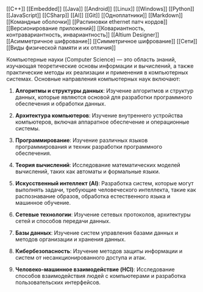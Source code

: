 [[C++]]
[[Embedded]]
[[Java]]
[[Android]]
[[Linux]]
[[Windows]]
[[Python]]
[[JavaScript]]
[[CSharp]]
[[AI]]
[[Git]]
[[Одноплатники]]
[[Markdown]]
[[Командные оболочки]]
[[Распиновки ethernet патч кордов]]
[[Версионирование приложений]]
[[Ковариантность, контравариантность, инвариантность]]
[[Altium Designer]]
[[Асимметричное шифрование]]
[[Симметричное шифрование]]
[[Сети]]
[[Виды физической памяти и их отличия]]

Компьютерные науки (Computer Science) — это область знаний, изучающая теоретические основы информации и вычислений, а также практические методы их реализации и применения в компьютерных системах. Основные направления компьютерных наук включают:

1. **Алгоритмы и структуры данных**: Изучение алгоритмов и структур данных, которые являются основой для разработки программного обеспечения и обработки данных.

2. **Архитектура компьютеров**: Изучение внутреннего устройства компьютеров, включая аппаратное обеспечение и операционные системы.

3. **Программирование**: Изучение различных языков программирования и техник разработки программного обеспечения.

4. **Теория вычислений**: Исследование математических моделей вычислений, таких как автоматы и формальные языки.

5. **Искусственный интеллект (AI)**: Разработка систем, которые могут выполнять задачи, требующие человеческого интеллекта, такие как распознавание образов, обработка естественного языка и машинное обучение.

6. **Сетевые технологии**: Изучение сетевых протоколов, архитектуры сетей и способов передачи данных.

7. **Базы данных**: Изучение систем управления базами данных и методов организации и хранения данных.

8. **Кибербезопасность**: Изучение методов защиты информации и систем от несанкционированного доступа и атак.

9. **Человеко-машинное взаимодействие (HCI)**: Исследование способов взаимодействия людей с компьютерами и разработка пользовательских интерфейсов.

